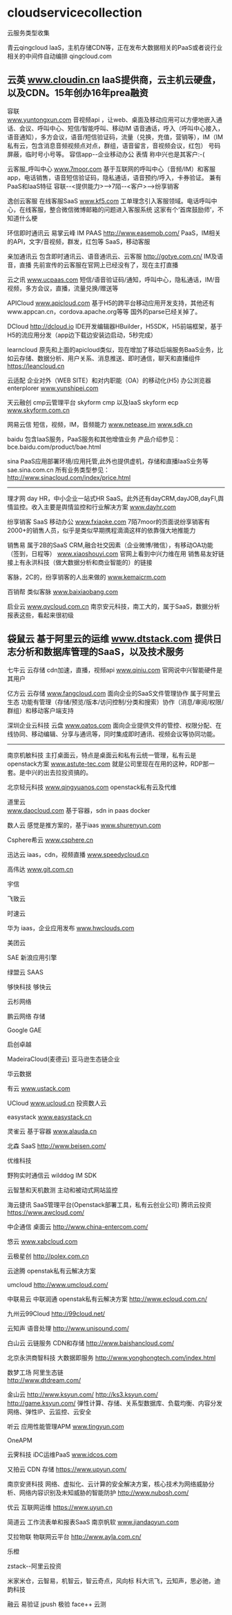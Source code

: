 # cloudservicecollection
云服务类型收集

青云qingcloud  IaaS，主机存储CDN等，正在发布大数据相关的PaaS或者说行业相关的中间件自动编排
qingcloud.com 

云英
www.cloudin.cn
IaaS提供商，云主机云硬盘，以及CDN。15年创办16年prea融资
------------------------------------------------------------------
容联  
www.yuntongxun.com
音视频api ，让web、桌面及移动应用可以方便地嵌入通话、会议、呼叫中心、短信/智能呼叫、移动IM
语音通话，呼入（呼叫中心接入，语音通知），多方会议，语音/短信验证码，流量（兑换，充值，营销等），IM（IM私有云，包含消息音频视频点对点，群组，语音留言，音视频会议，红包）
号码屏蔽，临时号小号等。
容信app--企业移动办公
表情
称中兴也是其客户:-(

云客服_呼叫中心 
www.7moor.com
基于互联网的呼叫中心（音频/IM）和客服app，电话销售，语音短信验证码，隐私通话，语音预约/呼入，卡券验证。
兼有PaaS和IaaS特征
容联--<提供能力>-->7陌--<客户>-->纷享销客

逸创云客服     在线客服SaaS
www.kf5.com
工单理念引入客服领域。电话呼叫中心，在线客服，整合微信微博邮箱的问题进入客服系统
这家有个‘首席鼓励师’，不知道什么梗

环信即时通讯云 易掌云峰 IM PAAS
http://www.easemob.com/
PaaS，IM相关的API，文字/音视频，群发，红包等
SaaS，移动客服

亲加通讯云 包含即时通讯云、语音通讯云、云客服
http://gotye.com.cn/
IM及语音，直播
先前宣传的云客服在官网上已经没有了，现在主打直播

云之讯
www.ucpaas.com
短信/语音验证码/通知，呼叫中心，隐私通话，IM/音视频，多方会议，直播，流量兑换/赠送等

APICloud
www.apicloud.com 
基于H5的跨平台移动应用开发支持，其他还有www.appcan.cn，cordova.apache.org等等
国外的parse已经关掉了。

DCloud
http://dcloud.io
IDE开发编辑器HBuilder，H5SDK，H5前端框架，基于H5的流应用分发（app边下载边安装边启动，5秒完成）

learncloud  原先和上面的apicloud类似，现在增加了移动后端服务BaaS业务，比如云存储、数据分析、用户关系、消息推送、即时通信，聊天和直播组件
https://leancloud.cn

云适配  企业对外（WEB SITE）和对内职能（OA）的移动化(H5)  办公浏览器enterplorer
www.yunshipei.com

天云融创 cmp云管理平台  skyform cmp 以及IaaS skyform ecp
www.skyform.com.cn

网易云信  短信，视频，IM，音频能力
www.netease.im
www.sdk.cn

baidu
包含IaaS服务，PaaS服务和其他增值业务
产品介绍参见：bce.baidu.com/product/bae.html

sina  PaaS应用部署环境/应用托管,此外也提供虚机，存储和直播IaaS业务等
sae.sina.com.cn
所有业务类型参见：http://www.sinacloud.com/index/price.html

--------------------------------------------------
理才网 day HR，中小企业一站式HR SaaS。此外还有dayCRM,dayJOB,dayFI,舆情监控。收入主要是舆情监控和行业解决方案
www.dayhr.com

纷享销客  SaaS 移动办公
www.fxiaoke.com
7陌7moor的页面说纷享销客有2000+的销售人员，似乎是类似早期携程滴滴这样的依靠强大地推能力

销售易 属于2B的SaaS CRM,融合社交因素（企业微博/微信），有移动OA功能（签到，日程等）
www.xiaoshouyi.com
官网上看到中兴力维在用
销售易友好链接上有永洪科技（做大数据分析和商业智能的）的链接

客脉，2C的，纷享销客的人出来做的
www.kemaicrm.com

百销帮 类似客脉
www.baixiaobang.com

启业云
www.qycloud.com.cn
南京安元科技，南工大的，属于SaaS，数据分析报表这些，看起来很初级

袋鼠云   基于阿里云的运维
www.dtstack.com
提供日志分析和数据库管理的SaaS，以及技术服务
------------------------------------------------------
七牛云   云存储 cdn加速，直播，视频api
www.qiniu.com
官网说中兴智能硬件是其用户

亿方云  云存储 
www.fangcloud.com
面向企业的SaaS文件管理协作 属于阿里云生态 
功能有管理（存储/预览/版本/访问控制/分类和搜索）协作（消息/审阅/权限/群组）和移动客户端支持

深圳企业云科技  云盘
www.oatos.com
面向企业提供文件的管控、权限分配、在线协同、移动编辑、分享与通讯等，同时集成即时通讯、视频会议等协同功能。

-------------------------------------------------------
南京机敏科技  主打桌面云，特点是桌面云和私有云统一管理，私有云是openstack方案
www.astute-tec.com
就是公司里现在在用的这种，RDP那一套。是中兴的出去拉投资搞的。

北京轻元科技
www.qingyuanos.com
openstack私有云及代维


道里云  
www.daocloud.com
基于容器，sdn in paas docker

数人云  感觉是推方案的，基于iaas
www.shurenyun.com

Csphere希云
www.csphere.cn

迅达云 iaas，cdn，视频直播
www.speedycloud.cn

高伟达
www.git.com.cn

宇信

飞致云

时速云

华为  iaas，企业应用发布
www.hwclouds.com

美团云

SAE 新浪应用引擎

绿盟云 SAAS

够快科技 够快云

云杉网络

鹏云网络  存储

Google GAE

启创卓越

MadeiraCloud(麦德云)  亚马逊生态链企业

华云数据

有云
www.ustack.com

UCloud
www.ucloud.cn  投资数人云

easystack
www.easystack.cn

灵雀云  基于容器
www.alauda.cn

北森 SaaS
http://www.beisen.com/

优维科技

野狗实时通信云 wilddog IM SDK

云智慧和天机数测  主动和被动式网站监控 

海云捷讯  SaaS管理平台(Openstack部署工具，私有云创业公司) 腾讯云投资
https://www.awcloud.com/

中企通信  桌面云
http://www.china-entercom.com/

悠云 
www.xabcloud.com 

云极星创
http://polex.com.cn

云途腾 openstak私有云解决方案

umcloud
http://www.umcloud.com/

中联易云  中联润通  openstak私有云解决方案
http://www.ecloud.com.cn/

九州云99Cloud
http://99cloud.net/

云知声  语音处理
http://www.unisound.com/

白山云  云链服务  CDN和存储
http://www.baishancloud.com/

北京永洪商智科技  大数据即服务
http://www.yonghongtech.com/index.html

数梦工场  阿里生态链  
http://www.dtdream.com/

金山云
http://www.ksyun.com/
http://ks3.ksyun.com/
http://game.ksyun.com/
弹性计算、存储、关系型数据库、负载均衡、内容分发网络、弹性IP、云监控、云安全

听云  应用性能管理APM
www.tingyun.com

OneAPM

云霁科技  iDC运维PaaS
www.idcos.com

又拍云  CDN 存储
https://www.upyun.com/

南京安贤科技   网络、虚拟化、云计算的安全解决方案，核心技术为网络威胁分析、网络内容识别及未知威胁的智能防护
http://www.nubosh.com/

优云 互联网运维
https://www.uyun.cn

简道云  工作流表单和报表SaaS  南京帆软
www.jiandaoyun.com

艾拉物联  物联网云平台
http://www.ayla.com.cn/

乐橙

zstack--阿里云投资

米家米仓，云智易，机智云，智云奇点，风向标
科大讯飞，云知声，思必驰，迪韵科技

融云
易验证
jpush
极验
face++
云测